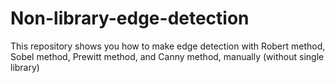 # Non-library-edge-detection
This repository shows you how to make edge detection with Robert method, Sobel method, Prewitt method, and Canny method, manually (without single library)
